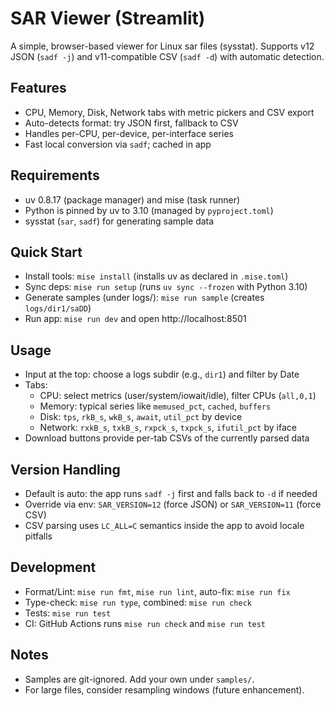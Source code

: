 # SAR Viewer (Streamlit)

A simple, browser-based viewer for Linux sar files (sysstat). Supports v12 JSON (`sadf -j`) and v11-compatible CSV (`sadf -d`) with automatic detection.

## Features
- CPU, Memory, Disk, Network tabs with metric pickers and CSV export
- Auto-detects format: try JSON first, fallback to CSV
- Handles per-CPU, per-device, per-interface series
- Fast local conversion via `sadf`; cached in app

## Requirements
- uv 0.8.17 (package manager) and mise (task runner)
- Python is pinned by uv to 3.10 (managed by `pyproject.toml`)
- sysstat (`sar`, `sadf`) for generating sample data

## Quick Start
- Install tools: `mise install` (installs uv as declared in `.mise.toml`)
- Sync deps: `mise run setup` (runs `uv sync --frozen` with Python 3.10)
- Generate samples (under logs/): `mise run sample` (creates `logs/dir1/saDD`)
- Run app: `mise run dev` and open http://localhost:8501

## Usage
- Input at the top: choose a logs subdir (e.g., `dir1`) and filter by Date
- Tabs:
  - CPU: select metrics (user/system/iowait/idle), filter CPUs (`all,0,1`)
  - Memory: typical series like `memused_pct`, `cached`, `buffers`
  - Disk: `tps`, `rkB_s`, `wkB_s`, `await`, `util_pct` by device
  - Network: `rxkB_s`, `txkB_s`, `rxpck_s`, `txpck_s`, `ifutil_pct` by iface
- Download buttons provide per-tab CSVs of the currently parsed data

## Version Handling
- Default is auto: the app runs `sadf -j` first and falls back to `-d` if needed
- Override via env: `SAR_VERSION=12` (force JSON) or `SAR_VERSION=11` (force CSV)
- CSV parsing uses `LC_ALL=C` semantics inside the app to avoid locale pitfalls

## Development
- Format/Lint: `mise run fmt`, `mise run lint`, auto-fix: `mise run fix`
- Type-check: `mise run type`, combined: `mise run check`
- Tests: `mise run test`
- CI: GitHub Actions runs `mise run check` and `mise run test`

## Notes
- Samples are git-ignored. Add your own under `samples/`.
- For large files, consider resampling windows (future enhancement).
